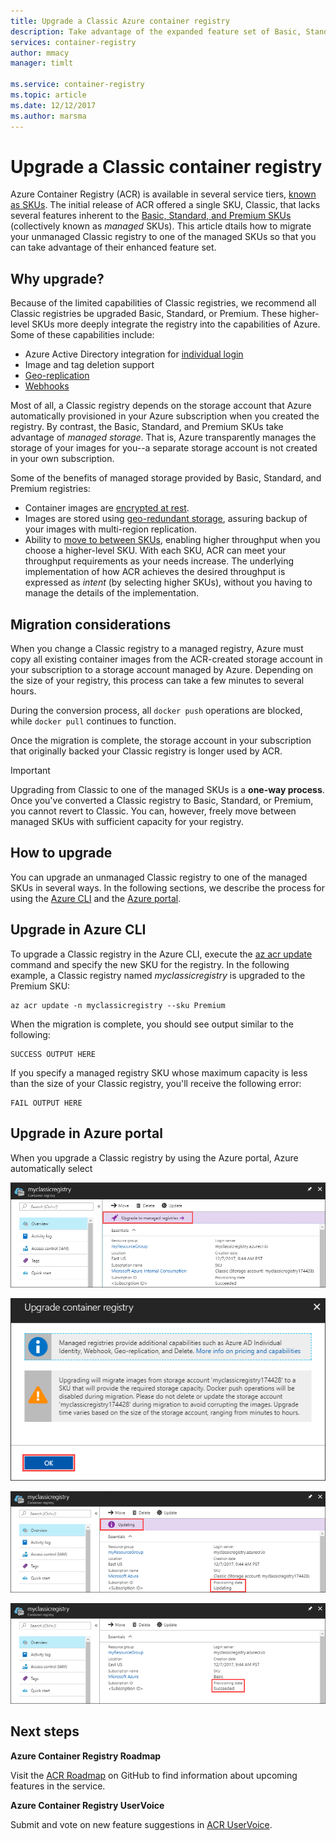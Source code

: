 ```yaml
---
title: Upgrade a Classic Azure container registry
description: Take advantage of the expanded feature set of Basic, Standard, and Premium managed container registries by upgrading your Classic unmanaged container registry.
services: container-registry
author: mmacy
manager: timlt

ms.service: container-registry
ms.topic: article
ms.date: 12/12/2017
ms.author: marsma
---
```


# Upgrade a Classic container registry

Azure Container Registry (ACR) is available in several service tiers, [known as SKUs](container-registry-skus.md). The initial release of ACR offered a single SKU, Classic, that lacks several features inherent to the [Basic, Standard, and Premium SKUs](container-registry-skus.md) (collectively known as *managed* SKUs). This article dtails how to migrate your unmanaged Classic registry to one of the managed SKUs so that you can take advantage of their enhanced feature set.

## Why upgrade?

Because of the limited capabilities of Classic registries, we recommend all Classic registries be upgraded Basic, Standard, or Premium. These higher-level SKUs more deeply integrate the registry into the capabilities of Azure. Some of these capabilities include:

* Azure Active Directory integration for [individual login](container-registry-authentication.md#individual-login-with-azure-ad)
* Image and tag deletion support
* [Geo-replication](container-registry-geo-replication.md)
* [Webhooks](container-registry-webhook.md)

Most of all, a Classic registry depends on the storage account that Azure automatically provisioned in your Azure subscription when you created the registry. By contrast, the Basic, Standard, and Premium SKUs take advantage of *managed storage*. That is, Azure transparently manages the storage of your images for you--a separate storage account is not created in your own subscription.

Some of the benefits of managed storage provided by Basic, Standard, and Premium registries:

* Container images are [encrypted at rest](../storage/common/storage-service-encryption.md).
* Images are stored using [geo-redundant storage](../storage/common/storage-redundancy.md#geo-redundant-storage), assuring backup of your images with multi-region replication.
* Ability to [move to between SKUs](#changing-skus), enabling higher throughput when you choose a higher-level SKU. With each SKU, ACR can meet your throughput requirements as your needs increase. The underlying implementation of how ACR achieves the desired throughput is expressed as *intent* (by selecting higher SKUs), without you having to manage the details of the implementation.

## Migration considerations

When you change a Classic registry to a managed registry, Azure must copy all existing container images from the ACR-created storage account in your subscription to a storage account managed by Azure. Depending on the size of your registry, this process can take a few minutes to several hours.

During the conversion process, all `docker push` operations are blocked, while `docker pull` continues to function.

Once the migration is complete, the storage account in your subscription that originally backed your Classic registry is longer used by ACR.

>[!IMPORTANT]
> Upgrading from Classic to one of the managed SKUs is a **one-way process**. Once you've converted a Classic registry to Basic, Standard, or Premium, you cannot revert to Classic. You can, however, freely move between managed SKUs with sufficient capacity for your registry.

## How to upgrade

You can upgrade an unmanaged Classic registry to one of the managed SKUs in several ways. In the following sections, we describe the process for using the [Azure CLI][azure-cli] and the [Azure portal][azure-portal].

## Upgrade in Azure CLI

To upgrade a Classic registry in the Azure CLI, execute the [az acr update][az-acr-update] command and specify the new SKU for the registry. In the following example, a Classic registry named *myclassicregistry* is upgraded to the Premium SKU:

```azurecli-interactive
az acr update -n myclassicregistry --sku Premium
```

When the migration is complete, you should see output similar to the following:

```
SUCCESS OUTPUT HERE
```

If you specify a managed registry SKU whose maximum capacity is less than the size of your Classic registry, you'll receive the following error:

```
FAIL OUTPUT HERE
```

## Upgrade in Azure portal

When you upgrade a Classic registry by using the Azure portal, Azure automatically select

![Classic registry upgrade button in the Azure portal UI][update-classic-01-upgrade]

![Classic registry upgrade confirmation in the Azure portal UI][update-classic-02-confirm]

![Classic registry upgrade progress in the Azure portal UI][update-classic-03-updating]

![Classic registry upgrade completion state in the Azure portal UI][update-classic-04-updated]

## Next steps

**Azure Container Registry Roadmap**

Visit the [ACR Roadmap](https://aka.ms/acr/roadmap) on GitHub to find information about upcoming features in the service.

**Azure Container Registry UserVoice**

Submit and vote on new feature suggestions in [ACR UserVoice](https://feedback.azure.com/forums/903958-azure-container-registry).

<!-- IMAGES -->
[update-classic-01-upgrade]: ./media/container-registry-upgrade\update-classic-01-upgrade.png
[update-classic-02-confirm]: ./media/container-registry-upgrade\update-classic-02-confirm.png
[update-classic-03-updating]: ./media/container-registry-upgrade\update-classic-03-updating.png
[update-classic-04-updated]: ./media/container-registry-upgrade\update-classic-04-updated.png

<!-- LINKS - external -->


<!-- LINKS - internal -->
[az-acr-update]: /cli/azure/acr#az_acr_update
[azure-cli]: /cli/azure/install-azure-cli
[azure-portal]: https://portal.azure.com